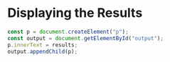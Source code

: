 # Displaying the Results

```javascript
const p = document.createElement("p");
const output = document.getElementById("output");
p.innerText = results;
output.appendChild(p);
```
